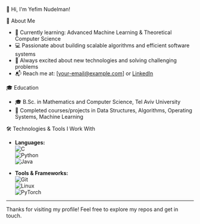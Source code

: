 👋 Hi, I'm Yefim Nudelman!

🎯 About Me
- 🌱 Currently learning: Advanced Machine Learning & Theoretical Computer Science
- 💻 Passionate about building scalable algorithms and efficient software systems
- 🚀 Always excited about new technologies and solving challenging problems
- 📬 Reach me at: [your-email@example.com] or [LinkedIn](https://www.linkedin.com/in/yefim-nudelman)

🎓 Education
- 🎓 B.Sc. in Mathematics and Computer Science, Tel Aviv University
- 🏅 Completed courses/projects in Data Structures, Algorithms, Operating Systems, Machine Learning

🛠 Technologies & Tools I Work With
- **Languages:**  
  ![C](https://img.shields.io/badge/-C-555555?style=flat&logo=c&logoColor=white)  
  ![Python](https://img.shields.io/badge/-Python-3776AB?style=flat&logo=python&logoColor=white)  
  ![Java](https://img.shields.io/badge/-Java-007396?style=flat&logo=java&logoColor=white)

- **Tools & Frameworks:**  
  ![Git](https://img.shields.io/badge/-Git-F05032?style=flat&logo=git&logoColor=white)  
  ![Linux](https://img.shields.io/badge/-Linux-FCC624?style=flat&logo=linux&logoColor=black)  
  ![PyTorch](https://img.shields.io/badge/-PyTorch-EE4C2C?style=flat&logo=pytorch&logoColor=white)

---

Thanks for visiting my profile! Feel free to explore my repos and get in touch.
